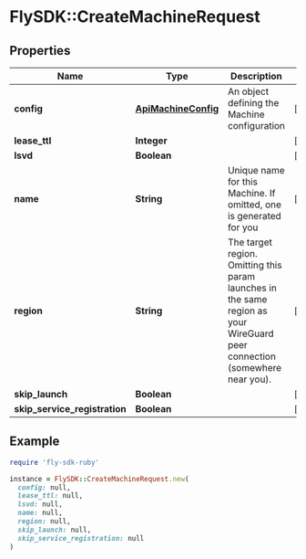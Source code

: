 # FlySDK::CreateMachineRequest

## Properties

| Name | Type | Description | Notes |
| ---- | ---- | ----------- | ----- |
| **config** | [**ApiMachineConfig**](ApiMachineConfig.md) | An object defining the Machine configuration | [optional] |
| **lease_ttl** | **Integer** |  | [optional] |
| **lsvd** | **Boolean** |  | [optional] |
| **name** | **String** | Unique name for this Machine. If omitted, one is generated for you | [optional] |
| **region** | **String** | The target region. Omitting this param launches in the same region as your WireGuard peer connection (somewhere near you). | [optional] |
| **skip_launch** | **Boolean** |  | [optional] |
| **skip_service_registration** | **Boolean** |  | [optional] |

## Example

```ruby
require 'fly-sdk-ruby'

instance = FlySDK::CreateMachineRequest.new(
  config: null,
  lease_ttl: null,
  lsvd: null,
  name: null,
  region: null,
  skip_launch: null,
  skip_service_registration: null
)
```

